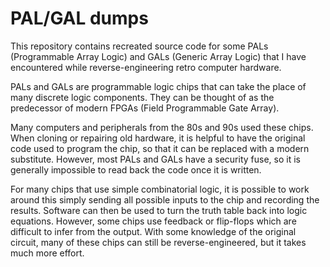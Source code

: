 # PAL/GAL dumps

This repository contains recreated source code for some PALs (Programmable Array Logic) and GALs (Generic Array Logic) that I have encountered while reverse-engineering retro computer hardware.

PALs and GALs are programmable logic chips that can take the place of many discrete logic components. They can be thought of as the predecessor of modern FPGAs (Field Programmable Gate Array).

Many computers and peripherals from the 80s and 90s used these chips. When cloning or repairing old hardware, it is helpful to have the original code used to program the chip, so that it can be replaced with a modern substitute. However, most PALs and GALs have a security fuse, so it is generally impossible to read back the code once it is written.

For many chips that use simple combinatorial logic, it is possible to work around this simply sending all possible inputs to the chip and recording the results. Software can then be used to turn the truth table back into logic equations. However, some chips use feedback or flip-flops which are difficult to infer from the output. With some knowledge of the original circuit, many of these chips can still be reverse-engineered, but it takes much more effort.
